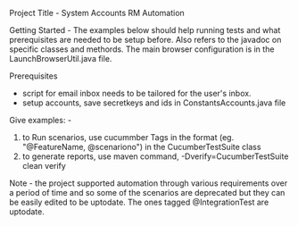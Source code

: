 Project Title - System Accounts RM Automation

Getting Started - 
The examples below should help running tests and what prerequisites 
are needed to be setup before. Also refers to the javadoc on 
specific classes and methords. The main browser configuration 
is in the LaunchBrowserUtil.java file. 


Prerequisites
- script for email inbox needs to be tailored for the user's inbox.
- setup accounts, save secretkeys and ids in ConstantsAccounts.java file

Give examples: - 
1) to Run scenarios, use cucummber Tags in the format (eg. "@FeatureName, @scenariono")
in the CucumberTestSuite class
2) to generate reports, use maven command, -Dverify=CucumberTestSuite clean verify

Note - the project supported automation through various requirements 
over a period of time and so some of the scenarios are deprecated but
they can be easily edited to be uptodate. The ones tagged @IntegrationTest
are uptodate. 